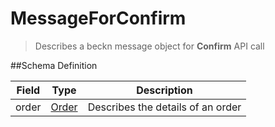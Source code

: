 # MessageForConfirm

> Describes a beckn message object for **Confirm** API call

##Schema Definition

| **Field** | **Type**                                              | **Description**                   |
| --------- | ----------------------------------------------------- | --------------------------------- |
| order     | [Order](/reference/0.9.3/core/schema-reference/order) | Describes the details of an order |
